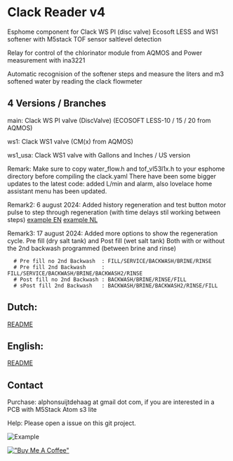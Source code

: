 # Clack Reader v4
 Esphome component for Clack WS PI (disc valve) Ecosoft LESS and WS1 softener with M5stack TOF sensor saltlevel detection
 
 Relay for control of the chlorinator module from AQMOS
 and Power measurement with ina3221

 Automatic recognision of the softener steps and measure the liters and m3 softened water by reading the clack flowmeter

## 4 Versions / Branches
main: Clack WS PI valve (DiscValve) (ECOSOFT LESS-10 / 15 / 20 from AQMOS)

ws1: Clack WS1 valve (CM(x) from AQMOS)

ws1_usa: Clack WS1 valve with Gallons and Inches / US version

Remark: Make sure to copy water_flow.h and tof_vl53l1x.h to your esphome directory before compiling the clack.yaml
There have been some bigger updates to the latest code: added L/min and alarm, also lovelace home assistant menu has been updated.

Remark2: 6 august 2024: Added history regeneration and test button motor pulse to step through regeneration (with time delays stil working between steps)
[example EN](/readme/last_changes_august_2024.jpg)
[example NL](/readme/laaste_wijzigingen_august_2024.jpg)

Remark3: 17 august 2024: Added more options to show the regeneration cycle. Pre fill (dry salt tank) and Post fill (wet salt tank)
Both with or without the 2nd backwash programmed  (between brine and rinse)

      # Pre fill no 2nd Backwash  : FILL/SERVICE/BACKWASH/BRINE/RINSE
      # Pre fill 2nd Backwash     : FILL/SERVICE/BACKWASH/BRINE/BACKWASH2/RINSE
      # Post fill no 2nd Backwash : BACKWASH/BRINE/RINSE/FILL
      # sPost fill 2nd Backwash   : BACKWASH/BRINE/BACKWASH2/RINSE/FILL   

 ## Dutch:
[README](/readme/clack_uitleg_nl.md)

## English:
[README](/readme/clack_explanation_en.md)

## Contact
Purchase: alphonsuijtdehaag at gmail dot com, if you are interested in a PCB with M5Stack Atom s3 lite

Help: Please open a issue on this git project.

![Example](/readme/pcb_transp.png)



[!["Buy Me A Coffee"](https://www.buymeacoffee.com/assets/img/custom_images/orange_img.png)](https://www.buymeacoffee.com/ebbenberg)

